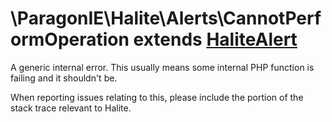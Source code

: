 # \ParagonIE\Halite\Alerts\CannotPerformOperation extends [HaliteAlert](HaliteAlert.md)

A generic internal error. This usually means some internal PHP function is 
failing and it shouldn't be.

When reporting issues relating to this, please include the portion of the stack
trace relevant to Halite.
